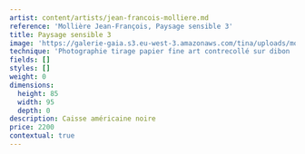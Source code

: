 ```yaml
---
artist: content/artists/jean-francois-molliere.md
reference: 'Mollière Jean-François, Paysage sensible 3'
title: Paysage sensible 3
image: 'https://galerie-gaia.s3.eu-west-3.amazonaws.com/tina/uploads/molliere-jean-francois/_DSF1144 75x63 Paysagesc sensibles 3.jpg'
technique: 'Photographie tirage papier fine art contrecollé sur dibon '
fields: []
styles: []
weight: 0
dimensions:
  height: 85
  width: 95
  depth: 0
description: Caisse américaine noire
price: 2200
contextual: true
---
```


